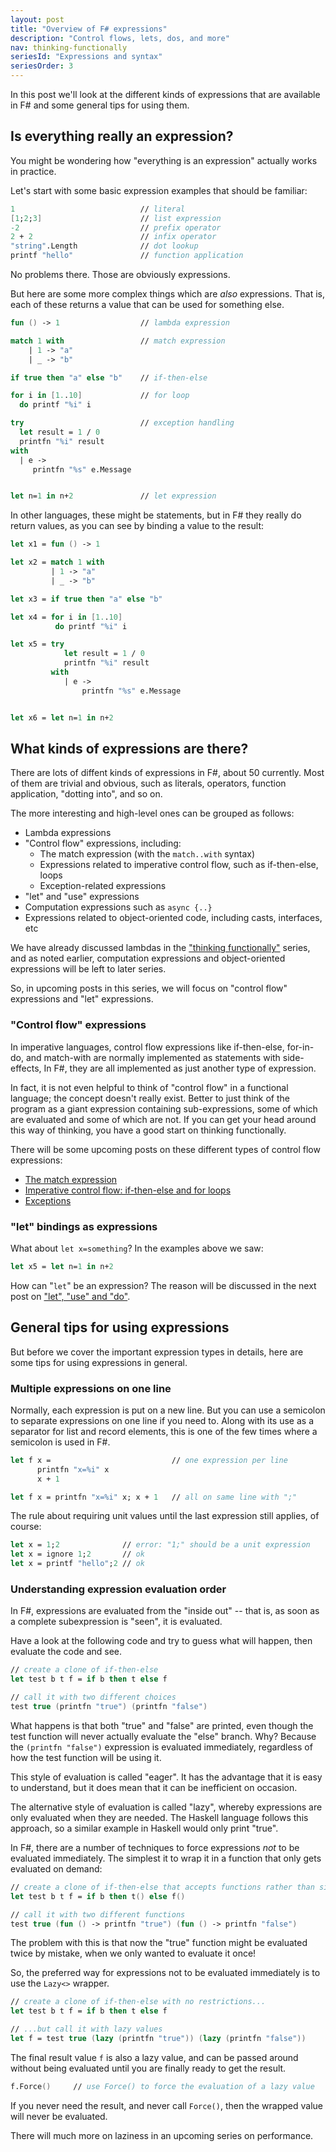 ```yaml
---
layout: post
title: "Overview of F# expressions"
description: "Control flows, lets, dos, and more"
nav: thinking-functionally
seriesId: "Expressions and syntax"
seriesOrder: 3
---
```


In this post we'll look at the different kinds of expressions that are available in F# and some general tips for using them.

## Is everything really an expression?

You might be wondering how "everything is an expression" actually works in practice.

Let's start with some basic expression examples that should be familiar:

```fsharp
1                            // literal
[1;2;3]                      // list expression
-2                           // prefix operator	
2 + 2                        // infix operator	
"string".Length              // dot lookup
printf "hello"               // function application
```

No problems there. Those are obviously expressions.

But here are some more complex things which are *also* expressions. That is, each of these returns a value that can be used for something else. 

```fsharp
fun () -> 1                  // lambda expression

match 1 with                 // match expression
    | 1 -> "a"
    | _ -> "b"

if true then "a" else "b"    // if-then-else

for i in [1..10]             // for loop
  do printf "%i" i

try                          // exception handling
  let result = 1 / 0
  printfn "%i" result
with
  | e -> 
     printfn "%s" e.Message


let n=1 in n+2               // let expression
```

In other languages, these might be statements, but in F# they really do return values, as you can see by binding a value to the result:

```fsharp
let x1 = fun () -> 1                  

let x2 = match 1 with                 
         | 1 -> "a"
         | _ -> "b"

let x3 = if true then "a" else "b"    

let x4 = for i in [1..10]             
          do printf "%i" i

let x5 = try                          
            let result = 1 / 0
            printfn "%i" result
         with
            | e -> 
                printfn "%s" e.Message


let x6 = let n=1 in n+2
```

## What kinds of expressions are there?

There are lots of diffent kinds of expressions in F#, about 50 currently.  Most of them are trivial and obvious, such as literals, operators, function application, "dotting into", and so on.

The more interesting and high-level ones can be grouped as follows:

* Lambda expressions
* "Control flow" expressions, including:
  * The match expression (with the `match..with` syntax)
  * Expressions related to imperative control flow, such as if-then-else, loops 
  * Exception-related expressions
* "let" and "use" expressions
* Computation expressions such as `async {..}`
* Expressions related to object-oriented code, including casts, interfaces, etc

We have already discussed lambdas in the ["thinking functionally"](/series/thinking-functionally.html) series, and as noted earlier, computation expressions and object-oriented expressions will be left to later series.

So, in upcoming posts in this series, we will focus on "control flow" expressions and "let" expressions.
 
### "Control flow" expressions 

In imperative languages, control flow expressions like if-then-else, for-in-do, and match-with are normally implemented as statements with side-effects, In F#, they are all implemented as just another type of expression. 

In fact, it is not even helpful to think of "control flow" in a functional language; the concept doesn't really exist.  Better to just think of the program as a giant expression containing sub-expressions, some of which are evaluated and some of which are not.  If you can get your head around this way of thinking, you have a good start on thinking functionally.

There will be some upcoming posts on these different types of control flow expressions:

* [The match expression](/posts/match-expression)
* [Imperative control flow: if-then-else and for loops](/posts/control-flow-expressions)
* [Exceptions](/posts/exceptions)

### "let" bindings as expressions 

What about `let x=something`? In the examples above we saw:

```fsharp
let x5 = let n=1 in n+2
```

How can "`let`" be an expression? The reason will be discussed in the next post on ["let", "use" and "do"](/posts/let-use-do).

## General tips for using expressions 

But before we cover the important expression types in details, here are some tips for using expressions in general. 

### Multiple expressions on one line 

Normally, each expression is put on a new line. But you can use a semicolon to separate expressions on one line if you need to. Along with its use as a separator for list and record elements, this is one of the few times where a semicolon is used in F#.

```fsharp
let f x =                           // one expression per line
      printfn "x=%i" x
      x + 1

let f x = printfn "x=%i" x; x + 1   // all on same line with ";"
```

The rule about requiring unit values until the last expression still applies, of course:

```fsharp
let x = 1;2              // error: "1;" should be a unit expression
let x = ignore 1;2       // ok
let x = printf "hello";2 // ok
```

### Understanding expression evaluation order 

In F#, expressions are evaluated from the "inside out" -- that is, as soon as a complete subexpression is "seen", it is evaluated.

Have a look at the following code and try to guess what will happen, then evaluate the code and see.

```fsharp
// create a clone of if-then-else
let test b t f = if b then t else f

// call it with two different choices
test true (printfn "true") (printfn "false")
```

What happens is that both "true" and "false" are printed, even though the test function will never actually evaluate the "else" branch.  Why? Because the `(printfn "false")` expression is evaluated immediately, regardless of how the test function will be using it.

This style of evaluation is called "eager". It has the advantage that it is easy to understand, but it does mean that it can be inefficient on occasion.

The alternative style of evaluation is called "lazy", whereby expressions are only evaluated when they are needed.  The Haskell language follows this approach, so a similar example in Haskell would only print "true".

In F#, there are a number of techniques to force expressions *not* to be evaluated immediately. The simplest it to wrap it in a function that only gets evaluated on demand:

```fsharp
// create a clone of if-then-else that accepts functions rather than simple values
let test b t f = if b then t() else f()

// call it with two different functions
test true (fun () -> printfn "true") (fun () -> printfn "false")
```

The problem with this is that now the "true" function might be evaluated twice by mistake, when we only wanted to evaluate it once!

So, the preferred way for expressions not to be evaluated immediately is to use the `Lazy<>` wrapper.

```fsharp
// create a clone of if-then-else with no restrictions...
let test b t f = if b then t else f

// ...but call it with lazy values
let f = test true (lazy (printfn "true")) (lazy (printfn "false"))
```

The final result value `f` is also a lazy value, and can be passed around without being evaluated until you are finally ready to get the result.

```fsharp
f.Force()     // use Force() to force the evaluation of a lazy value
```

If you never need the result, and never call `Force()`, then the wrapped value will never be evaluated.

There will much more on laziness in an upcoming series on performance.
